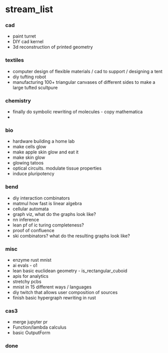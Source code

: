 # stream_list

### cad 
* paint turret
* DIY cad kernel
* 3d reconstruction of printed geometry 

### textiles
* computer design of flexible materials / cad to support / designing a tent
* diy tufting robot
* manufacturing 100+ triangular canvases of different sides to make a large tufted scultpure 

### chemistry 
* finally do symbolic rewriting of molecules - copy mathematica
* 

### bio 
* hardware building a home lab
* make cells glow
* make apple skin glow and eat it
* make skin glow 
* glowing tatoos
* optical circuits. modulate tissue properties
* induce pluripotency 

### bend
* diy interaction combinators 
* matmul how fast is linear algebra 
* cellular automata
* graph viz, what do the graphs look like?
* nn inference 
* lean pf of ic turing completeness?
* proof of confluence 
* ski combinators? what do the resulting graphs look like?

### misc
* enzyme rust mnist 
* ai evals - o1 
* lean basic euclidean geometry - is_rectangular_cuboid
* apis for analytics
* stretchy pcbs 
* mnist in 15 different ways / languages 
* diy twitch that allows user composition of sources 
* finish basic hypergraph rewriting in rust

### cas3 
* merge jupyter pr  
* Function/lambda calculus
* basic OutputForm 

### done
